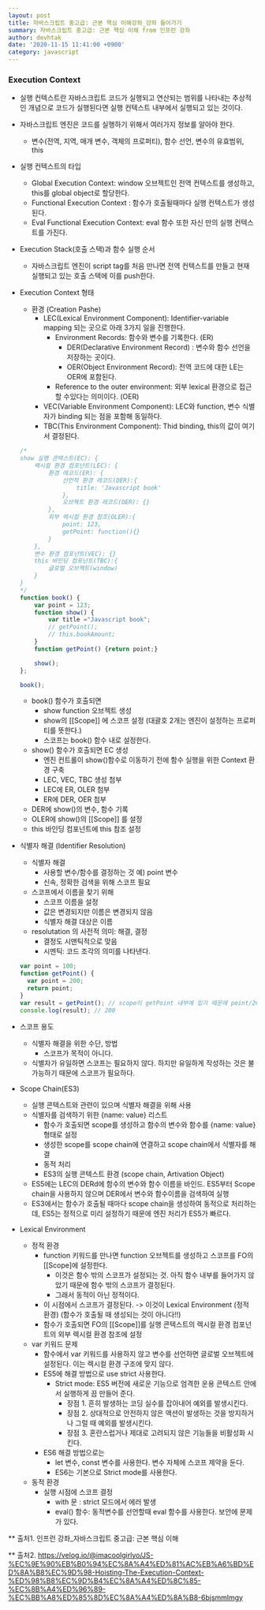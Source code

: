 ```yaml
---
layout: post
title: 자바스크립트 중고급: 근본 핵심 이해강좌_강좌 들어가기
summary: 자바스크립트 중고급: 근본 핵심 이해 from 인프런 강좌
author: devhtak
date: '2020-11-15 11:41:00 +0900'
category: javascript
---
```


### Execution Context
  - 실행 컨텍스트란 자바스크립트 코드가 실행되고 연산되는 범위를 나타내는 추상적인 개념으로 코드가 실행된다면 실행 컨텍스트 내부에서 실행되고 있는 것이다.
  - 자바스크립트 엔진은 코드를 실행하기 위해서 여러가지 정보를 알아야 한다.
    - 변수(전역, 지역, 매개 변수, 객체의 프로퍼티), 함수 선언, 변수의 유효범위, this
  - 실행 컨텍스트의 타입
    - Global Execution Context: window 오브젝트인 전역 컨텍스트를 생성하고, this를 global object로 할당한다.
    - Functional Execution Context : 함수가 호출될때마다 실행 컨텍스트가 생성된다.
    - Eval Functional Execution Context: eval 함수 또한 자신 만의 실행 컨텍스트를 가진다.
  - Execution Stack(호출 스택)과 함수 실행 순서
    - 자바스크립트 엔진이 script tag를 처음 만나면 전역 컨텍스트를 만들고 현재 실행되고 있는 호출 스택에 이를 push한다.
  - Execution Context 형태
    - 환경 (Creation Pashe)
      - LEC(Lexical Environment Component): Identifier-variable mapping 되는 곳으로 아래 3가지 일을 진행한다.
        - Environment Records: 함수와 변수를 기록한다. (ER)
          - DER(Declarative Environment Record) : 변수와 함수 선언을 저장하는 곳이다.
          - OER(Object Environment Record): 전역 코드에 대한 LE는 OER에 포함된다. 
        - Reference to the outer environment: 외부 lexical 환경으로 접근할 수있다는 의미이다. (OER)
      - VEC(Variable Environment Component): LEC와 function, 변수 식별자가 binding 되는 점을 포함해 동일하다.
      - TBC(This Environment Component): Thid binding, this의 값이 여기서 결정된다.
    ```javascript
    /*
    show 실행 콘텍스트(EC): {
        렉시컬 환경 컴포넌트(LEC): {
            환경 레코드(ER): {
                선언적 환경 레코드(DER):{
                    title: 'Javascript book'
                },
                오브젝트 환경 레코드(OER): {}
            },
            외부 렉시컬 환경 참조(OLER):{
                point: 123,
                getPoint: function(){}
            }
        },
        변수 환경 컴포넌트(VEC): {}
        this 바인딩 컴포넌트(TBC):{
            글로벌 오브젝트(window)
        }
    }
    */
    function book() {
        var point = 123;
        function show() {
            var title ="Javascript book";
            // getPoint();
            // this.bookAmount;
        }
        function getPoint() {return point;}

        show();
    };

    book();
    ```
    - book() 함수가 호출되면
      - show function 오브젝트 생성
      - show의 [[Scope]] 에 스코프 설정 (대괄호 2개는 엔진이 설정하는 프로퍼티를 뜻한다.)
      - 스코프는 book() 함수 내로 설정한다.
    - show() 함수가 호출되면 EC 생성
      - 엔진 컨트롤이 show()함수로 이동하기 전에 함수 실행을 위한 Context 환경 구축
      - LEC, VEC, TBC 생성 첨부
      - LEC에 ER, OLER 첨부
      - ER에 DER, OER 첨부
    - DER에 show()의 변수, 함수 기록
    - OLER에 show()의 [[Scope]] 를 설정
    - this 바인딩 컴포넌트에 this 참조 설정
  
- 식별자 해결 (Identifier Resolution)
  - 식별자 해결
    - 사용할 변수/함수를 결정하는 것 예) point 변수
    - 신속, 정확한 검색을 위해 스코프 필요
  - 스코프에서 이름을 찾기 위해
    - 스코프 이름을 설정
    - 값은 변경되지만 이름은 변경되지 않음
    - 식별자 해결 대상은 이름
  - resolutation 의 사전적 의미: 해결, 결정
    - 결정도 시맨틱적으로 맞음
    - 시멘틱: 코드 조각의 의미를 나타낸다.
  ```javascript
  var point = 100;
  function getPoint() {
    var point = 200;
    return point;
  }
  var result = getPoint(); // scope이 getPoint 내부에 있기 때문에 point/200값을 return 한다.
  console.log(result); // 200
  ```
- 스코프 용도
  - 식별자 해결을 위한 수단, 방법
    - 스코프가 목적이 아니다.
  - 식별자가 유일하면 스코프는 필요하지 않다. 하지만 유일하게 작성하는 것은 불가능하기 때문에 스코프가 필요하다.
- Scope Chain(ES3)
  - 실행 콘텍스트와 관련이 있으며 식별자 해결을 위해 사용
  - 식별자를 검색하기 위한 {name: value} 리스트
    - 함수가 호출되면 scope를 생성하고 함수의 변수와 함수를 {name: value} 형태로 설정
    - 생성한 scope를 scope chain에 연결하고 scope chain에서 식별자를 해결
    - 동적 처리
    - ES3의 실행 콘텍스트 환경 (scope chain, Artivation Object)
  - ES5에는 LEC의 DERd에 함수의 변수와 함수 이름을 바인드. ES5부터 Scope chain을 사용하지 않으며 DER에서 변수와 함수이름을 검색하여 실행
  - ES3에서는 함수가 호출될 때마다 scope chain을 생성하여 동적으로 처리하는 데, ES5는 정적으로 미리 설정하기 때문에 엔진 처리가 ES5가 빠르다.
- Lexical Environment
  - 정적 환경
    - function 키워드를 만나면 function 오브젝트를 생성하고 스코프를 FO의 [[Scope]에 설정한다.
      - 이것은 함수 밖의 스코프가 설정되는 것. 아직 함수 내부를 들어가지 않았기 때문에 함수 밖의 스코프가 결정된다.
      - 그래서 동적이 아닌 정적이다.
    - 이 시점에서 스코프가 결정된다. -> 이것이 Lexical Environment (정적 환경) (함수가 호출될 때 생성되는 것이 아니다!!)
    - 함수가 호출되면 FO의 [[Scope]]를 실행 콘텍스트의 렉시컬 환경 컴포넌트의 외부 렉시컬 환경 참조에 설정
  - var 키워드 문제
    - 함수에서 var 키워드를 사용하지 않고 변수를 선언하면 글로벌 오브젝트에 설정된다. 이는 렉시컬 환경 구조에 맞지 않다.
    - ES5에 해결 방법으로 use strict 사용한다.
      - Strict mode: ES5 버전에 새로운 기능으로 엄격한 운용 콘텍스트 안에서 실행하게 끔 만들어 준다.
        - 장점 1. 흔히 발생하는 코딩 실수를 잡아내어 예외를 발생시킨다.
        - 장점 2. 상대적으로 안전하지 않은 액션이 발생하는 것을 방지하거나 그럴 때 예외를 발생시킨다.
        - 장점 3. 혼란스럽거나 제대로 고려되지 않은 기능들을 비활성화 시킨다.
    - ES6 해결 방법으로는
      - let 변수, const 변수를 사용한다. 변수 자체에 스코프 제약을 둔다.
      - ES6는 기본으로 Strict mode를 사용한다.
  - 동적 환경
    - 실행 시점에 스코프 결정
      - with 문 : strict 모드에서 에러 발생
      - eval() 함수: 동적변수를 선언할때 eval 함수를 사용한다. 보안에 문제가 있다.
 
** 출처1. 인프런 강좌_자바스크립트 중고급: 근본 핵심 이해

** 출처2. https://velog.io/@imacoolgirlyo/JS-%EC%9E%90%EB%B0%94%EC%8A%A4%ED%81%AC%EB%A6%BD%ED%8A%B8%EC%9D%98-Hoisting-The-Execution-Context-%ED%98%B8%EC%9D%B4%EC%8A%A4%ED%8C%85-%EC%8B%A4%ED%96%89-%EC%BB%A8%ED%85%8D%EC%8A%A4%ED%8A%B8-6bjsmmlmgy
